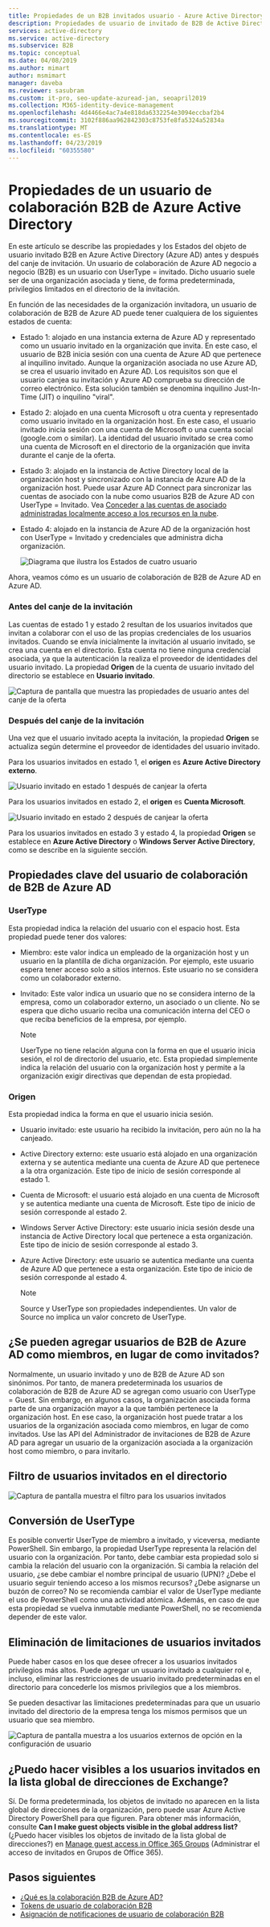 ```yaml
---
title: Propiedades de un B2B invitados usuario - Azure Active Directory | Microsoft Docs
description: Propiedades de usuario de invitado de B2B de Active Directory de Azure y los Estados antes y después del canje de invitación
services: active-directory
ms.service: active-directory
ms.subservice: B2B
ms.topic: conceptual
ms.date: 04/08/2019
ms.author: mimart
author: msmimart
manager: daveba
ms.reviewer: sasubram
ms.custom: it-pro, seo-update-azuread-jan, seoapril2019
ms.collection: M365-identity-device-management
ms.openlocfilehash: 4d4466e4ac7a4e818da6332254e3094eccbaf2b4
ms.sourcegitcommit: 3102f886aa962842303c8753fe8fa5324a52834a
ms.translationtype: MT
ms.contentlocale: es-ES
ms.lasthandoff: 04/23/2019
ms.locfileid: "60355580"
---
```

# <a name="properties-of-an-azure-active-directory-b2b-collaboration-user"></a>Propiedades de un usuario de colaboración B2B de Azure Active Directory

En este artículo se describe las propiedades y los Estados del objeto de usuario invitado B2B en Azure Active Directory (Azure AD) antes y después del canje de invitación. Un usuario de colaboración de Azure AD negocio a negocio (B2B) es un usuario con UserType = invitado. Dicho usuario suele ser de una organización asociada y tiene, de forma predeterminada, privilegios limitados en el directorio de la invitación.

En función de las necesidades de la organización invitadora, un usuario de colaboración de B2B de Azure AD puede tener cualquiera de los siguientes estados de cuenta:

- Estado 1: alojado en una instancia externa de Azure AD y representado como un usuario invitado en la organización que invita. En este caso, el usuario de B2B inicia sesión con una cuenta de Azure AD que pertenece al inquilino invitado. Aunque la organización asociada no use Azure AD, se crea el usuario invitado en Azure AD. Los requisitos son que el usuario canjea su invitación y Azure AD comprueba su dirección de correo electrónico. Esta solución también se denomina inquilino Just-In-Time (JIT) o inquilino "viral".

- Estado 2: alojado en una cuenta Microsoft u otra cuenta y representado como usuario invitado en la organización host. En este caso, el usuario invitado inicia sesión con una cuenta de Microsoft o una cuenta social (google.com o similar). La identidad del usuario invitado se crea como una cuenta de Microsoft en el directorio de la organización que invita durante el canje de la oferta.

- Estado 3: alojado en la instancia de Active Directory local de la organización host y sincronizado con la instancia de Azure AD de la organización host. Puede usar Azure AD Connect para sincronizar las cuentas de asociado con la nube como usuarios B2B de Azure AD con UserType = Invitado. Vea [Conceder a las cuentas de asociado administradas localmente acceso a los recursos en la nube](hybrid-on-premises-to-cloud.md).

- Estado 4: alojado en la instancia de Azure AD de la organización host con UserType = Invitado y credenciales que administra dicha organización.

  ![Diagrama que ilustra los Estados de cuatro usuario](media/user-properties/redemption-diagram.png)


Ahora, veamos cómo es un usuario de colaboración de B2B de Azure AD en Azure AD.

### <a name="before-invitation-redemption"></a>Antes del canje de la invitación

Las cuentas de estado 1 y estado 2 resultan de los usuarios invitados que invitan a colaborar con el uso de las propias credenciales de los usuarios invitados. Cuando se envía inicialmente la invitación al usuario invitado, se crea una cuenta en el directorio. Esta cuenta no tiene ninguna credencial asociada, ya que la autenticación la realiza el proveedor de identidades del usuario invitado. La propiedad **Origen** de la cuenta de usuario invitado del directorio se establece en **Usuario invitado**. 

![Captura de pantalla que muestra las propiedades de usuario antes del canje de la oferta](media/user-properties/before-redemption.png)

### <a name="after-invitation-redemption"></a>Después del canje de la invitación

Una vez que el usuario invitado acepta la invitación, la propiedad **Origen** se actualiza según determine el proveedor de identidades del usuario invitado.

Para los usuarios invitados en estado 1, el **origen** es **Azure Active Directory externo**.

![Usuario invitado en estado 1 después de canjear la oferta](media/user-properties/after-redemption-state1.png)

Para los usuarios invitados en estado 2, el **origen** es **Cuenta Microsoft**.

![Usuario invitado en estado 2 después de canjear la oferta](media/user-properties/after-redemption-state2.png)

Para los usuarios invitados en estado 3 y estado 4, la propiedad **Origen** se establece en **Azure Active Directory** o **Windows Server Active Directory**, como se describe en la siguiente sección.

## <a name="key-properties-of-the-azure-ad-b2b-collaboration-user"></a>Propiedades clave del usuario de colaboración de B2B de Azure AD
### <a name="usertype"></a>UserType
Esta propiedad indica la relación del usuario con el espacio host. Esta propiedad puede tener dos valores:
- Miembro: este valor indica un empleado de la organización host y un usuario en la plantilla de dicha organización. Por ejemplo, este usuario espera tener acceso solo a sitios internos. Este usuario no se considera como un colaborador externo.

- Invitado: Este valor indica un usuario que no se considera interno de la empresa, como un colaborador externo, un asociado o un cliente. No se espera que dicho usuario reciba una comunicación interna del CEO o que reciba beneficios de la empresa, por ejemplo.

  > [!NOTE]
  > UserType no tiene relación alguna con la forma en que el usuario inicia sesión, el rol de directorio del usuario, etc. Esta propiedad simplemente indica la relación del usuario con la organización host y permite a la organización exigir directivas que dependan de esta propiedad.

### <a name="source"></a>Origen
Esta propiedad indica la forma en que el usuario inicia sesión.

- Usuario invitado: este usuario ha recibido la invitación, pero aún no la ha canjeado.

- Active Directory externo: este usuario está alojado en una organización externa y se autentica mediante una cuenta de Azure AD que pertenece a la otra organización. Este tipo de inicio de sesión corresponde al estado 1.

- Cuenta de Microsoft: el usuario está alojado en una cuenta de Microsoft y se autentica mediante una cuenta de Microsoft. Este tipo de inicio de sesión corresponde al estado 2.

- Windows Server Active Directory: este usuario inicia sesión desde una instancia de Active Directory local que pertenece a esta organización. Este tipo de inicio de sesión corresponde al estado 3.

- Azure Active Directory: este usuario se autentica mediante una cuenta de Azure AD que pertenece a esta organización. Este tipo de inicio de sesión corresponde al estado 4.
  > [!NOTE]
  > Source y UserType son propiedades independientes. Un valor de Source no implica un valor concreto de UserType.

## <a name="can-azure-ad-b2b-users-be-added-as-members-instead-of-guests"></a>¿Se pueden agregar usuarios de B2B de Azure AD como miembros, en lugar de como invitados?
Normalmente, un usuario invitado y uno de B2B de Azure AD son sinónimos. Por tanto, de manera predeterminada los usuarios de colaboración de B2B de Azure AD se agregan como usuario con UserType = Guest. Sin embargo, en algunos casos, la organización asociada forma parte de una organización mayor a la que también pertenece la organización host. En ese caso, la organización host puede tratar a los usuarios de la organización asociada como miembros, en lugar de como invitados. Use las API del Administrador de invitaciones de B2B de Azure AD para agregar un usuario de la organización asociada a la organización host como miembro, o para invitarlo.

## <a name="filter-for-guest-users-in-the-directory"></a>Filtro de usuarios invitados en el directorio

![Captura de pantalla muestra el filtro para los usuarios invitados](media/user-properties/filter-guest-users.png)

## <a name="convert-usertype"></a>Conversión de UserType
Es posible convertir UserType de miembro a invitado, y viceversa, mediante PowerShell. Sin embargo, la propiedad UserType representa la relación del usuario con la organización. Por tanto, debe cambiar esta propiedad solo si cambia la relación del usuario con la organización. Si cambia la relación del usuario, ¿se debe cambiar el nombre principal de usuario (UPN)? ¿Debe el usuario seguir teniendo acceso a los mismos recursos? ¿Debe asignarse un buzón de correo? No se recomienda cambiar el valor de UserType mediante el uso de PowerShell como una actividad atómica. Además, en caso de que esta propiedad se vuelva inmutable mediante PowerShell, no se recomienda depender de este valor.

## <a name="remove-guest-user-limitations"></a>Eliminación de limitaciones de usuarios invitados
Puede haber casos en los que desee ofrecer a los usuarios invitados privilegios más altos. Puede agregar un usuario invitado a cualquier rol e, incluso, eliminar las restricciones de usuario invitado predeterminadas en el directorio para concederle los mismos privilegios que a los miembros.

Se pueden desactivar las limitaciones predeterminadas para que un usuario invitado del directorio de la empresa tenga los mismos permisos que un usuario que sea miembro.

![Captura de pantalla muestra a los usuarios externos de opción en la configuración de usuario](media/user-properties/remove-guest-limitations.png)

## <a name="can-i-make-guest-users-visible-in-the-exchange-global-address-list"></a>¿Puedo hacer visibles a los usuarios invitados en la lista global de direcciones de Exchange?
Sí. De forma predeterminada, los objetos de invitado no aparecen en la lista global de direcciones de la organización, pero puede usar Azure Active Directory PowerShell para que figuren. Para obtener más información, consulte **Can I make guest objects visible in the global address list?** (¿Puedo hacer visibles los objetos de invitado de la lista global de direcciones?) en [Manage guest access in Office 365 Groups](https://docs.microsoft.com/office365/admin/create-groups/manage-guest-access-in-groups?redirectSourcePath=%252fen-us%252farticle%252fmanage-guest-access-in-office-365-groups-9de497a9-2f5c-43d6-ae18-767f2e6fe6e0&view=o365-worldwide#faq) (Administrar el acceso de invitados en Grupos de Office 365). 

## <a name="next-steps"></a>Pasos siguientes

* [¿Qué es la colaboración B2B de Azure AD?](what-is-b2b.md)
* [Tokens de usuario de colaboración B2B](user-token.md)
* [Asignación de notificaciones de usuario de colaboración B2B](claims-mapping.md)
